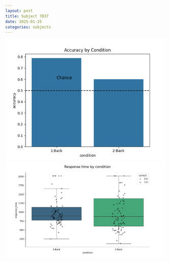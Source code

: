 ```yaml
---
layout: post
title: Subject 7037
date: 2025-01-25
categories: subjects
---
```


![](data/7037/run-8/7037_ATS_acc.png)
![](data/7037/run-8/7037_ATS_rt.png)
